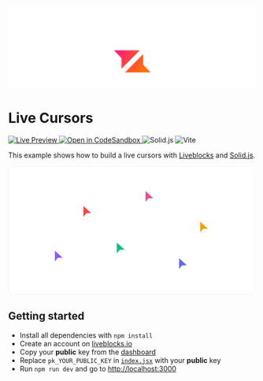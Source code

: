 <p align="center">
  <a href="https://liveblocks.io">
    <img src="https://raw.githubusercontent.com/liveblocks/liveblocks/main/.github/assets/header.svg" alt="Liveblocks" />
  </a>
</p>

# Live Cursors

<p>
  <a href="https://liveblocks.io/examples/live-cursors/solidjs/preview">
    <img src="https://img.shields.io/badge/live%20preview-message?style=flat&logo=data:image/svg+xml;base64,PHN2ZyB2aWV3Qm94PSIwIDAgMjQgMjQiIHhtbG5zPSJodHRwOi8vd3d3LnczLm9yZy8yMDAwL3N2ZyI+PHBhdGggZD0iTTE2Ljg0OSA0Ljc1SDBsNC44NDggNS4wNzV2Ny4wMDhsMTItMTIuMDgzWk03LjE1IDE5LjI1SDI0bC00Ljg0OS01LjA3NVY3LjE2N2wtMTIgMTIuMDgzWiIgZmlsbD0iI2ZmZiIvPjwvc3ZnPg==&color=333" alt="Live Preview" />
  </a>
  <a href="https://codesandbox.io/s/github/liveblocks/liveblocks/tree/main/examples/solidjs-live-cursors">
    <img src="https://img.shields.io/badge/open%20in%20codesandbox-message?style=flat&logo=codesandbox&color=333&logoColor=fff" alt="Open in CodeSandbox" />
  </a>
  <img src="https://img.shields.io/badge/solid.js-message?style=flat&logo=solid&color=4F87C5&logoColor=fff" alt="Solid.js" />
  <img src="https://img.shields.io/badge/vite-message?style=flat&logo=vite&color=646CFF&logoColor=fff" alt="Vite" />
</p>

This example shows how to build a live cursors with [Liveblocks](https://liveblocks.io) and [Solid.js](https://www.solidjs.com/).

<img src="https://raw.githubusercontent.com/liveblocks/liveblocks/main/.github/assets/examples/live-cursors.png" width="500" alt="Live Cursors" />

## Getting started

- Install all dependencies with `npm install`
- Create an account on [liveblocks.io](https://liveblocks.io/dashboard)
- Copy your **public** key from the [dashboard](https://liveblocks.io/dashboard/apikeys)
- Replace `pk_YOUR_PUBLIC_KEY` in [`index.jsx`](./src/index.jsx) with your **public** key
- Run `npm run dev` and go to [http://localhost:3000](http://localhost:3000)

